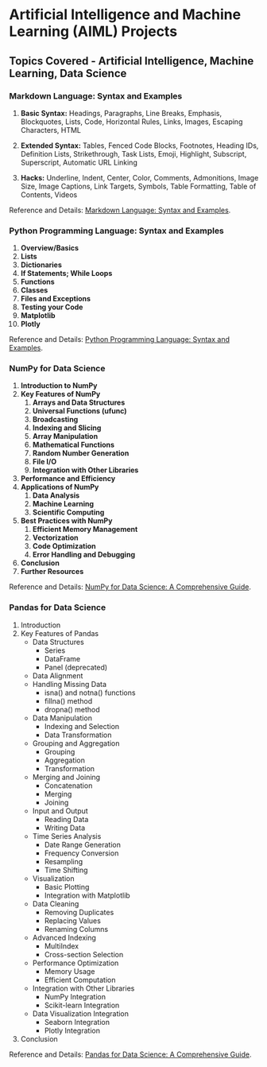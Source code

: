 # Artificial Intelligence and Machine Learning (AIML) Projects

## Topics Covered - Artificial Intelligence, Machine Learning, Data Science

### Markdown Language: Syntax and Examples

1. **Basic Syntax:** Headings, Paragraphs, Line Breaks, Emphasis, Blockquotes, Lists, Code, Horizontal Rules, Links, Images, Escaping Characters, HTML

2. **Extended Syntax:** Tables, Fenced Code Blocks, Footnotes, Heading IDs, Definition Lists, Strikethrough, Task Lists, Emoji, Highlight, Subscript, Superscript, Automatic URL Linking

3. **Hacks:** Underline, Indent, Center, Color, Comments, Admonitions, Image Size, Image Captions, Link Targets, Symbols, Table Formatting, Table of Contents, Videos

Reference and Details: [Markdown Language: Syntax and Examples](./markdown-language-syntax-and-examples.html).

### Python Programming Language: Syntax and Examples

1. **Overview/Basics**
2. **Lists**
3. **Dictionaries**
4. **If Statements; While Loops**
5. **Functions**
6. **Classes**
7. **Files and Exceptions**
8. **Testing your Code**
9. **Matplotlib**
10. **Plotly**

Reference and Details: [Python Programming Language: Syntax and Examples](./python-programming-language-syntax-and-examples.html).

### NumPy for Data Science

1. **Introduction to NumPy**
2. **Key Features of NumPy**
   1. **Arrays and Data Structures**
   2. **Universal Functions (ufunc)**
   3. **Broadcasting**
   4. **Indexing and Slicing**
   5. **Array Manipulation**
   6. **Mathematical Functions**
   7. **Random Number Generation**
   8. **File I/O**
   9. **Integration with Other Libraries**
3. **Performance and Efficiency**
4. **Applications of NumPy**
   1. **Data Analysis**
   2. **Machine Learning**
   3. **Scientific Computing**
5. **Best Practices with NumPy**
   1. **Efficient Memory Management**
   2. **Vectorization**
   3. **Code Optimization**
   4. **Error Handling and Debugging**
6. **Conclusion**
7. **Further Resources**

Reference and Details: [NumPy for Data Science: A Comprehensive Guide](./numpy-for-data-science-a-comprehensive-guide).

### Pandas for Data Science

1. Introduction
2. Key Features of Pandas
   - Data Structures
     - Series
     - DataFrame
     - Panel (deprecated)
   - Data Alignment
   - Handling Missing Data
     - isna() and notna() functions
     - fillna() method
     - dropna() method
   - Data Manipulation
     - Indexing and Selection
     - Data Transformation
   - Grouping and Aggregation
     - Grouping
     - Aggregation
     - Transformation
   - Merging and Joining
     - Concatenation
     - Merging
     - Joining
   - Input and Output
     - Reading Data
     - Writing Data
   - Time Series Analysis
     - Date Range Generation
     - Frequency Conversion
     - Resampling
     - Time Shifting
   - Visualization
     - Basic Plotting
     - Integration with Matplotlib
   - Data Cleaning
     - Removing Duplicates
     - Replacing Values
     - Renaming Columns
   - Advanced Indexing
     - MultiIndex
     - Cross-section Selection
   - Performance Optimization
     - Memory Usage
     - Efficient Computation
   - Integration with Other Libraries
     - NumPy Integration
     - Scikit-learn Integration
   - Data Visualization Integration
     - Seaborn Integration
     - Plotly Integration
3. Conclusion

Reference and Details: [Pandas for Data Science: A Comprehensive Guide](./pandas-for-data-science-a-comprehensive-guide).
